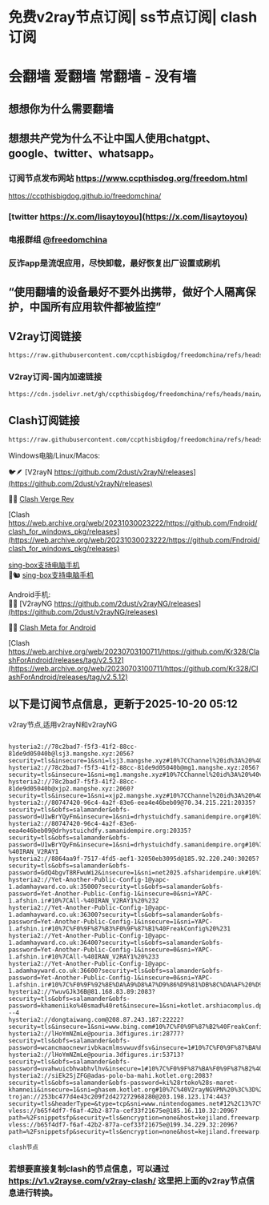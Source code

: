 # 免费v2ray节点订阅| ss节点订阅| clash订阅
# 会翻墙 爱翻墙 常翻墙 - 没有墙
## 想想你为什么需要翻墙
## 想想共产党为什么不让中国人使用chatgpt、google、twitter、whatsapp。
### 订阅节点发布网站 https://www.ccpthisdog.org/freedom.html
https://ccpthisbigdog.github.io/freedomchina/
### [twitter  https://x.com/lisaytoyou](https://x.com/lisaytoyou)
### 电报群组 [@freedomchina](@freedomchina)
### 反诈app是流氓应用，尽快卸载，最好恢复出厂设置或刷机

## “使用翻墙的设备最好不要外出携带，做好个人隔离保护，中国所有应用软件都被监控”

## V2ray订阅链接    

~~~
https://raw.githubusercontent.com/ccpthisbigdog/freedomchina/refs/heads/main/subdom.txt
~~~  

### V2ray订阅-国内加速链接  

~~~
https://cdn.jsdelivr.net/gh/ccpthisbigdog/freedomchina/refs/heads/main/subdom.txt
~~~ 
 
## Clash订阅链接  

~~~
https://raw.githubusercontent.com/ccpthisbigdog/freedomchina/refs/heads/main/clab.yaml
~~~

Windows电脑/Linux/Macos:  

🐦🪶 [V2rayN https://github.com/2dust/v2rayN/releases](https://github.com/2dust/v2rayN/releases)  

🐬🐋  [Clash Verge Rev](https://github.com/clash-verge-rev/clash-verge-rev/releases)  

[Clash 
https://web.archive.org/web/20231030023222/https://github.com/Fndroid/clash_for_windows_pkg/releases](https://web.archive.org/web/20231030023222/https://github.com/Fndroid/clash_for_windows_pkg/releases)

[sing-box支持电脑手机](https://github.com/SagerNet/sing-box/releases)  
🐎🐿️  [sing-box支持电脑手机](https://github.com/SagerNet/sing-box/releases)  

Android手机:  
🍐🥥  [V2rayNG https://github.com/2dust/v2rayNG/releases](https://github.com/2dust/v2rayNG/releases)  

🌭🍤 [Clash Meta for Android](https://github.com/MetaCubeX/ClashMetaForAndroid/releases)  


[Clash https://web.archive.org/web/20230703100711/https://github.com/Kr328/ClashForAndroid/releases/tag/v2.5.12](https://web.archive.org/web/20230703100711/https://github.com/Kr328/ClashForAndroid/releases/tag/v2.5.12)

## 以下是订阅节点信息，更新于2025-10-20 05:12

v2ray节点,适用v2rayN和v2rayNG

~~~

hysteria2://78c2bad7-f5f3-41f2-88cc-81de9d05040b@lsj3.mangshe.xyz:2056?security=tls&insecure=1&sni=lsj3.mangshe.xyz#10%7CChannel%20id%3A%20%40vpnserverrr%F0%9F%87%BA
hysteria2://78c2bad7-f5f3-41f2-88cc-81de9d05040b@mg1.mangshe.xyz:2056?security=tls&insecure=1&sni=mg1.mangshe.xyz#10%7CChannel%20id%3A%20%40vpnserverrr%F0%9F%87%BA%F0%9F%87%B8
hysteria2://78c2bad7-f5f3-41f2-88cc-81de9d05040b@xjp2.mangshe.xyz:2060?security=tls&insecure=1&sni=xjp2.mangshe.xyz#10%7CChannel%20id%3A%20%40vpnserverrr
hysteria2://80747420-96c4-4a2f-83e6-eea4e46beb09@70.34.215.221:20335?security=tls&obfs=salamander&obfs-password=U1wBrYQyFm&insecure=1&sni=drhystuichdfy.samanidempire.org#10%7C%40IRAN_V2RAY1%20%231
hysteria2://80747420-96c4-4a2f-83e6-eea4e46beb09@drhystuichdfy.samanidempire.org:20335?security=tls&obfs=salamander&obfs-password=U1wBrYQyFm&insecure=1&sni=drhystuichdfy.samanidempire.org#10%7CAll-%40IRAN_V2RAY1
hysteria2://8864aa9f-7517-4fd5-aef1-32050eb3095d@185.92.220.240:30205?security=tls&obfs=salamander&obfs-password=GdQ4bgvT8RFwuWi2&insecure=1&sni=net2025.afsharidempire.uk#10%7C%40Daily_Configs%20%231
hysteria2://Yet-Another-Public-Config-1@yapc-1.adamhayward.co.uk:35000?security=tls&obfs=salamander&obfs-password=Yet-Another-Public-Config-1&insecure=0&sni=YAPC-1.afshin.ir#10%7CAll-%40IRAN_V2RAY1%20%232
hysteria2://Yet-Another-Public-Config-1@yapc-1.adamhayward.co.uk:36300?security=tls&obfs=salamander&obfs-password=Yet-Another-Public-Config-1&insecure=1&sni=YAPC-1.afshin.ir#10%7C%F0%9F%87%B3%F0%9F%87%B1%40FreakConfig%20%231
hysteria2://Yet-Another-Public-Config-1@yapc-1.adamhayward.co.uk:36400?security=tls&obfs=salamander&obfs-password=Yet-Another-Public-Config-1&insecure=0&sni=YAPC-1.afshin.ir#10%7CAll-%40IRAN_V2RAY1%20%233
hysteria2://Yet-Another-Public-Config-1@yapc-1.adamhayward.co.uk:36600?security=tls&obfs=salamander&obfs-password=Yet-Another-Public-Config-1&insecure=0&sni=YAPC-1.afshin.ir#10%7C%F0%9F%92%8E%DA%A9%D8%A7%D9%86%D9%81%DB%8C%DA%AF%20%D9%87%D8%A7%DB%8C%20%D8%A8%DB%8C%D8%B4%D8%AA%D8%B1%20%D8%AF%D8%B1%20%DA%86%D9%86%D9%84%20%D8%AA%D9%84%DA%AF%D8%B1%D8%A7...
hysteria2://YwuvGJk36B@81.168.83.89:2083?security=tls&obfs=salamander&obfs-password=khameniiko%40smad%40ret&insecure=1&sni=kotlet.arshiacomplus.dpdns.org#10%7CMCI---4
hysteria2://dongtaiwang.com@208.87.243.187:22222?security=tls&insecure=1&sni=www.bing.com#10%7C%F0%9F%87%B2%40FreakConfig
hysteria2://lHoYmNZmLe@pouria.3dfigures.ir:28777?security=tls&obfs=salamander&obfs-password=wcancmaocnewrivbkacmlmsvwuvdfsv&insecure=1#10%7C%F0%9F%87%BA%F0%9F%87%B2%40FreakConfig
hysteria2://lHoYmNZmLe@pouria.3dfigures.ir:53713?security=tls&obfs=salamander&obfs-password=uvahwuicbhwabhvlhv&insecure=1#10%7C%F0%9F%87%BA%F0%9F%87%B2%40FreakConfig%20%231
hysteria2://siEk2SjZFG@adas-polo-ba-mahi.kotlet.org:2083?security=tls&obfs=salamander&obfs-password=ki%28rtoko%28s-maret-khamneii&insecure=1&sni=ghasem.kotlet.org#10%7C%40V2rayNGVPN%20%3C%3D%20%DA%A9%D8%A7%D9%86%D9%81%DB%8C%DA%AF%20%D8%B1%D8%A7%DB%8C%DA%AF%D8%A7%D9%86%20%231
trojan://253bc477d4e43c209f2d427272968280@203.198.123.174:443?security=tls&headerType=&type=tcp&sni=www.nintendogames.net#12%2C13%7C%E9%A6%99%E6%B8%AF6%7C%40ripaojiedian
vless://b65f4df7-f6af-42b2-877a-cef33f21675e@185.16.110.32:2096?path=%2Fsnippetsfp&security=tls&encryption=none&host=kejiland.freewarp.eu.org&type=ws&sni=kejiland.freewarp.eu.org#14%7CFR_speednode_0005
vless://b65f4df7-f6af-42b2-877a-cef33f21675e@199.34.229.32:2096?path=%2Fsnippetsfp&security=tls&encryption=none&host=kejiland.freewarp.eu.org&type=ws&sni=kejiland.freewarp.eu.org#14%7CUS_speednode_0032

~~~


```
clash节点
```
### 若想要直接复制clash的节点信息，可以通过 https://v1.v2rayse.com/v2ray-clash/ 这里把上面的v2ray节点信息进行转换。
